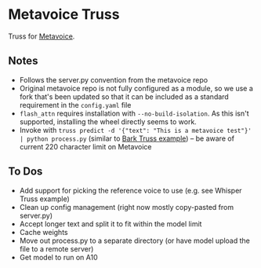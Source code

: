 # Metavoice Truss
Truss for [Metavoice](https://github.com/metavoiceio/metavoice-src).

## Notes
- Follows the server.py convention from the metavoice repo
- Original metavoice repo is not fully configured as a module, so we use a fork that's been updated so that it can be included as a standard requirement in the `config.yaml` file
- `flash_attn` requires installation with `--no-build-isolation`. As this isn't supported, installing the wheel directly seems to work.
- Invoke with `truss predict -d '{"text": "This is a metavoice test"}' | python process.py` (similar to [Bark Truss example](https://github.com/basetenlabs/truss-examples/tree/main/bark)) – be aware of current 220 character limit on Metavoice

## To Dos
- Add support for picking the reference voice to use (e.g. see Whisper Truss example)
- Clean up config management (right now mostly copy-pasted from server.py)
- Accept longer text and split it to fit within the model limit
- Cache weights
- Move out process.py to a separate directory (or have model upload the file to a remote server)
- Get model to run on A10

